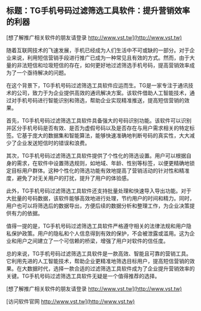 ## **标题：TG手机号码过滤筛选工具软件：提升营销效率的利器**

[想了解推广相关软件的朋友请登录 http://www.vst.tw](http://www.vst.tw)

随着互联网技术的飞速发展，手机已经成为人们生活中不可或缺的一部分。对于企业来说，利用短信营销手段进行推广已成为一种常见且有效的方式。然而，由于大量的非法短信和垃圾短信的存在，如何更好地过滤筛选手机号码，提高营销效率成为了一个亟待解决的问题。

在这个背景下，TG手机号码过滤筛选工具软件应运而生。TG是一家专注于通讯技术的公司，致力于为企业提供高效的通讯解决方案。该软件借助人工智能技术，通过对手机号码进行智能识别和筛选，帮助企业实现精准推送，提高短信营销的效果。

首先，TG手机号码过滤筛选工具软件具备强大的号码识别功能。该软件可以识别并区分手机号码是否有效、是否为虚假号码以及是否存在与用户需求相关的特定标签。它基于庞大的数据集和智能算法，能够快速准确地判断号码的真实性，大大减少了企业发送短信时的错误和浪费。

其次，TG手机号码过滤筛选工具软件提供了个性化的筛选设置。用户可以根据自身的需求，在软件中设置筛选规则，如地域、年龄、性别等标签，以便更精确地锁定目标用户群体。这种个性化的筛选功能有效地提高了营销活动的针对性和精准度，避免了对无关用户的打扰，提升了用户的体验感。

此外，TG手机号码过滤筛选工具软件还支持批量处理和快速导入导出功能。对于大批量的号码数据，该软件能够高效地进行处理，节约用户的时间和精力。同时，用户也可以将筛选后的数据导出，方便后续的数据分析和整理工作，为企业决策提供有力的依据。

值得一提的是，TG手机号码过滤筛选工具软件严格遵守相关的法律法规和用户隐私保护政策。用户的隐私和个人信息得到有效的保护，不会被泄露或滥用。这为企业和用户之间建立了一个可信赖的桥梁，增强了用户对软件的信任度。

总的来说，TG手机号码过滤筛选工具软件是一款高效、智能且可靠的营销工具。它利用先进的人工智能技术，帮助企业更精准地筛选目标用户，提高短信营销的效果。在大数据时代，选择一款合适的过滤筛选工具软件成为了企业提升营销效率的关键。TG手机号码过滤筛选工具软件无疑是一个值得推荐的选择。

[想了解推广相关软件的朋友请登录 http://www.vst.tw](http://www.vst.tw)


[访问软件官网 http://www.vst.tw](http://www.vst.tw)
